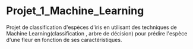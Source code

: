 # Projet_1_Machine_Learning
Projet de classification d'espèces d'iris en utilisant des techniques de Machine Learning(classification , arbre de décision) pour prédire l'espèce d'une fleur en fonction de ses caractéristiques.
